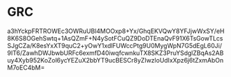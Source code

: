 # GRC

<grc>a3hYckpFRTROWEc3OWRuUBl4MOOxp8+Yx/GhqEKVQwY8YFJjwWxSY/eH8K6S8OGehSwtq+1AsQZmF+N4ySotFCuQZ9DoDTEnaQvF91X6TsGowTLcsSJgCZa/K8esYxXT9quC2+yOwY1xdlFUWccPtg9U0MygWpN7G5dEgL60Ji/9IT6/ZawhDWJbwbURFc6exmfD40iwqfcwnkuTX8SKZ3PruYSdglZBqAs2ABuy4Xyb952KoZol6ycYEZuX2bbYT9ucBESCr8yZIwzloUdIxXpz6j6tZxmAbOnM7oEC4bM=</grc>
